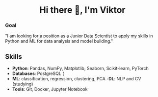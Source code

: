 <h1 align="center"> Hi there 👋, I'm Viktor </h1>

### Goal
"I am looking for a position as a Junior Data Scientist to apply my skills in Python and ML for data analysis and model building."

## **Skills** 
- **Python**: Pandas, NumPy, Matplotlib, Seaborn, Scikit-learn, PyTorch
- **Databases**: PostgreSQL (
- **ML**: classification, regression, clustering, PCA 
-**DL**: NLP and CV (studying) 
- **Tools**: Git, Docker, Jupyter Notebook
